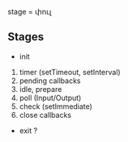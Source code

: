 stage = փուլ

## Stages

- init

1. timer (setTimeout, setInterval)
2. pending callbacks
3. idle, prepare
4. poll (Input/Output)
5. check (setImmediate)
6. close callbacks

- exit ?